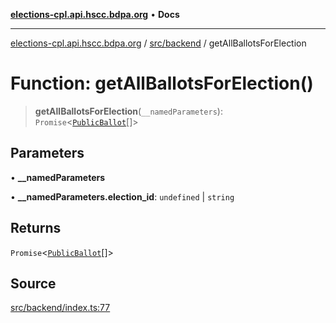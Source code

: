 [**elections-cpl.api.hscc.bdpa.org**](../../../README.md) • **Docs**

***

[elections-cpl.api.hscc.bdpa.org](../../../README.md) / [src/backend](../README.md) / getAllBallotsForElection

# Function: getAllBallotsForElection()

> **getAllBallotsForElection**(`__namedParameters`): `Promise`\<[`PublicBallot`](../db/type-aliases/PublicBallot.md)[]\>

## Parameters

• **\_\_namedParameters**

• **\_\_namedParameters.election\_id**: `undefined` \| `string`

## Returns

`Promise`\<[`PublicBallot`](../db/type-aliases/PublicBallot.md)[]\>

## Source

[src/backend/index.ts:77](https://github.com/nhscc/elections_cpl.api.hscc.bdpa.org/blob/46ed5b306a3fd199be2bd28706c3da03542c6da3/src/backend/index.ts#L77)
